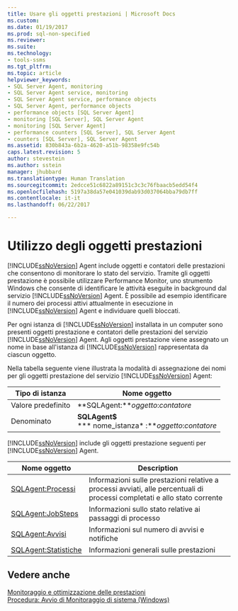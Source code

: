 ```yaml
---
title: Usare gli oggetti prestazioni | Microsoft Docs
ms.custom: 
ms.date: 01/19/2017
ms.prod: sql-non-specified
ms.reviewer: 
ms.suite: 
ms.technology:
- tools-ssms
ms.tgt_pltfrm: 
ms.topic: article
helpviewer_keywords:
- SQL Server Agent, monitoring
- SQL Server Agent service, monitoring
- SQL Server Agent service, performance objects
- SQL Server Agent, performance objects
- performance objects [SQL Server Agent]
- monitoring [SQL Server], SQL Server Agent
- monitoring [SQL Server Agent]
- performance counters [SQL Server], SQL Server Agent
- counters [SQL Server], SQL Server Agent
ms.assetid: 830b843a-6b2a-4620-a51b-98358e9fc54b
caps.latest.revision: 5
author: stevestein
ms.author: sstein
manager: jhubbard
ms.translationtype: Human Translation
ms.sourcegitcommit: 2edcce51c6822a89151c3c3c76fbaacb5edd54f4
ms.openlocfilehash: 5197a38da57e041039dab93d037064bba79db7ff
ms.contentlocale: it-it
ms.lasthandoff: 06/22/2017

---
```

# <a name="use-performance-objects"></a>Utilizzo degli oggetti prestazioni
[!INCLUDE[ssNoVersion](../../includes/ssnoversion_md.md)] Agent include oggetti e contatori delle prestazioni che consentono di monitorare lo stato del servizio. Tramite gli oggetti prestazione è possibile utilizzare Performance Monitor, uno strumento Windows che consente di identificare le attività eseguite in background dal servizio [!INCLUDE[ssNoVersion](../../includes/ssnoversion_md.md)] Agent. È possibile ad esempio identificare il numero dei processi attivi attualmente in esecuzione in [!INCLUDE[ssNoVersion](../../includes/ssnoversion_md.md)] Agent e individuare quelli bloccati.  
  
Per ogni istanza di [!INCLUDE[ssNoVersion](../../includes/ssnoversion_md.md)] installata in un computer sono presenti oggetti prestazione e contatori delle prestazioni del servizio [!INCLUDE[ssNoVersion](../../includes/ssnoversion_md.md)] Agent. Agli oggetti prestazione viene assegnato un nome in base all'istanza di [!INCLUDE[ssNoVersion](../../includes/ssnoversion_md.md)] rappresentata da ciascun oggetto.  
  
Nella tabella seguente viene illustrata la modalità di assegnazione dei nomi per gli oggetti prestazione del servizio [!INCLUDE[ssNoVersion](../../includes/ssnoversion_md.md)] Agent:  
  
|Tipo di istanza|Nome oggetto|  
|-----------------|---------------|  
|Valore predefinito|**SQLAgent:***oggetto*:*contatore*|  
|Denominato|**SQLAgent$**<br /> **&#42; nome_istanza&#42; :***oggetto*:*contatore*|  
  
[!INCLUDE[ssNoVersion](../../includes/ssnoversion_md.md)] include gli oggetti prestazione seguenti per [!INCLUDE[ssNoVersion](../../includes/ssnoversion_md.md)] Agent.  
  
|Nome oggetto|Description|  
|---------------|---------------|  
|[SQLAgent:Processi](http://msdn.microsoft.com/en-us/225b5e2d-4a78-4178-b2b6-b419df83c4aa)|Informazioni sulle prestazioni relative a processi avviati, alle percentuali di processi completati e allo stato corrente|  
|[SQLAgent:JobSteps](http://msdn.microsoft.com/en-us/44f9983c-1753-4fe0-8475-973aa2460b3a)|Informazioni sullo stato relative ai passaggi di processo|  
|[SQLAgent:Avvisi](http://msdn.microsoft.com/en-us/e5e37f74-ee88-46d0-ad8f-71fd1b1fa64a)|Informazioni sul numero di avvisi e notifiche|  
|[SQLAgent:Statistiche](http://msdn.microsoft.com/en-us/ebe92bfa-0721-48aa-9ba6-e7904ad265a1)|Informazioni generali sulle prestazioni|  
  
## <a name="see-also"></a>Vedere anche  
[Monitoraggio e ottimizzazione delle prestazioni](http://msdn.microsoft.com/en-us/87f23f03-0f19-4b2e-bfae-efa378f7a0d4)  
[Procedura: Avvio di Monitoraggio di sistema (Windows)](http://msdn.microsoft.com/en-us/5e51bb79-5737-470b-9c47-fac330c001c5)  
  


